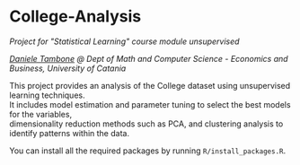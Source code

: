 # College-Analysis

_Project for "Statistical Learning" course module unsupervised_

_[Daniele Tambone](https://www.linkedin.com/in/daniele-tambone-b5733616a/) @ Dept of Math and Computer Science - Economics and Business, University of Catania_

This project provides an analysis of the College dataset using unsupervised learning techniques.  
It includes model estimation and parameter tuning to select the best models for the variables,  
dimensionality reduction methods such as PCA, and clustering analysis to identify patterns within the data.

You can install all the required packages by running `R/install_packages.R`.